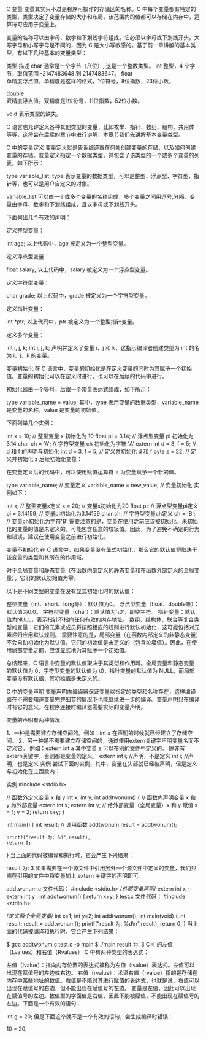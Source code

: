 C 变量
变量其实只不过是程序可操作的存储区的名称。C 中每个变量都有特定的类型，类型决定了变量存储的大小和布局，该范围内的值都可以存储在内存中，运算符可应用于变量上。

变量的名称可以由字母、数字和下划线字符组成。它必须以字母或下划线开头。大写字母和小写字母是不同的，因为 C 是大小写敏感的。基于前一章讲解的基本类型，有以下几种基本的变量类型：

类型    描述
char    通常是一个字节（八位）, 这是一个整数类型。
int 整型，4 个字节，取值范围 -2147483648 到 2147483647。
float   
单精度浮点值。单精度是这样的格式，1位符号，8位指数，23位小数。



double  
双精度浮点值。双精度是1位符号，11位指数，52位小数。



void    表示类型的缺失。

C 语言也允许定义各种其他类型的变量，比如枚举、指针、数组、结构、共用体等等，这将会在后续的章节中进行讲解，本章节我们先讲解基本变量类型。

C 中的变量定义
变量定义就是告诉编译器在何处创建变量的存储，以及如何创建变量的存储。变量定义指定一个数据类型，并包含了该类型的一个或多个变量的列表，如下所示：

type variable_list;
type 表示变量的数据类型，可以是整型、浮点型、字符型、指针等，也可以是用户自定义的对象。

variable_list 可以由一个或多个变量的名称组成，多个变量之间用逗号,分隔，变量由字母、数字和下划线组成，且以字母或下划线开头。

下面列出几个有效的声明：

定义整型变量：

int age;
以上代码中，age 被定义为一个整型变量。

定义浮点型变量：

float salary;
以上代码中，salary 被定义为一个浮点型变量。

定义字符型变量：

char grade;
以上代码中，grade 被定义为一个字符型变量。

定义指针变量：

int *ptr;
以上代码中，ptr 被定义为一个整型指针变量。

定义多个变量：

int    i, j, k;
int i, j, k; 声明并定义了变量 i、j 和 k，这指示编译器创建类型为 int 的名为 i、j、k 的变量。

变量初始化
在 C 语言中，变量的初始化是在定义变量的同时为其赋予一个初始值。变量的初始化可以在定义时进行，也可以在后续的代码中进行。

初始化器由一个等号，后跟一个常量表达式组成，如下所示：

type variable_name = value;
其中，type 表示变量的数据类型，variable_name 是变量的名称，value 是变量的初始值。

下面列举几个实例：

int x = 10;         // 整型变量 x 初始化为 10
float pi = 3.14;    // 浮点型变量 pi 初始化为 3.14
char ch = 'A';      // 字符型变量 ch 初始化为字符 'A'
extern int d = 3, f = 5;    // d 和 f 的声明与初始化
int d = 3, f = 5;           // 定义并初始化 d 和 f
byte z = 22;                // 定义并初始化 z
后续初始化变量：

在变量定义后的代码中，可以使用赋值运算符 = 为变量赋予一个新的值。

type variable_name;    // 变量定义
variable_name = new_value;    // 变量初始化
实例如下：

int x;          // 整型变量x定义
x = 20;         // 变量x初始化为20
float pi;       // 浮点型变量pi定义
pi = 3.14159;   // 变量pi初始化为3.14159
char ch;        // 字符型变量ch定义
ch = 'B';       // 变量ch初始化为字符'B'
需要注意的是，变量在使用之前应该被初始化。未初始化的变量的值是未定义的，可能包含任意的垃圾值。因此，为了避免不确定的行为和错误，建议在使用变量之前进行初始化。

变量不初始化
在 C 语言中，如果变量没有显式初始化，那么它的默认值将取决于该变量的类型和其所在的作用域。

对于全局变量和静态变量（在函数内部定义的静态变量和在函数外部定义的全局变量），它们的默认初始值为零。

以下是不同类型的变量在没有显式初始化时的默认值：

整型变量（int、short、long等）：默认值为0。
浮点型变量（float、double等）：默认值为0.0。
字符型变量（char）：默认值为'\0'，即空字符。
指针变量：默认值为NULL，表示指针不指向任何有效的内存地址。
数组、结构体、联合等复合类型的变量：它们的元素或成员将按照相应的规则进行默认初始化，这可能包括对元素递归应用默认规则。
需要注意的是，局部变量（在函数内部定义的非静态变量）不会自动初始化为默认值，它们的初始值是未定义的（包含垃圾值）。因此，在使用局部变量之前，应该显式地为其赋予一个初始值。

总结起来，C 语言中变量的默认值取决于其类型和作用域。全局变量和静态变量的默认值为 0，字符型变量的默认值为 \0，指针变量的默认值为 NULL，而局部变量没有默认值，其初始值是未定义的。

C 中的变量声明
变量声明向编译器保证变量以指定的类型和名称存在，这样编译器在不需要知道变量完整细节的情况下也能继续进一步的编译。变量声明只在编译时有它的意义，在程序连接时编译器需要实际的变量声明。

变量的声明有两种情况：

1、一种是需要建立存储空间的。例如：int a 在声明的时候就已经建立了存储空间。
2、另一种是不需要建立存储空间的，通过使用extern关键字声明变量名而不定义它。 例如：extern int a 其中变量 a 可以在别的文件中定义的。
除非有extern关键字，否则都是变量的定义。
extern int i; //声明，不是定义
int i; //声明，也是定义
实例
尝试下面的实例，其中，变量在头部就已经被声明，但是定义与初始化在主函数内：

实例
#include <stdio.h>
 
// 函数外定义变量 x 和 y
int x;
int y;
int addtwonum()
{
    // 函数内声明变量 x 和 y 为外部变量
    extern int x;
    extern int y;
    // 给外部变量（全局变量）x 和 y 赋值
    x = 1;
    y = 2;
    return x+y;
}
 
int main()
{
    int result;
    // 调用函数 addtwonum
    result = addtwonum();
    
    printf("result 为: %d",result);
    return 0;
}
当上面的代码被编译和执行时，它会产生下列结果：

result 为: 3
如果需要在一个源文件中引用另外一个源文件中定义的变量，我们只需在引用的文件中将变量加上 extern 关键字的声明即可。

addtwonum.c 文件代码：
#include <stdio.h>
/*外部变量声明*/
extern int x ;
extern int y ;
int addtwonum()
{
    return x+y;
}
test.c 文件代码：
#include <stdio.h>
  
/*定义两个全局变量*/
int x=1;
int y=2;
int addtwonum();
int main(void)
{
    int result;
    result = addtwonum();
    printf("result 为: %d\n",result);
    return 0;
}
当上面的代码被编译和执行时，它会产生下列结果：

$ gcc addtwonum.c test.c -o main
$ ./main
result 为: 3
C 中的左值（Lvalues）和右值（Rvalues）
C 中有两种类型的表达式：

左值（lvalue）：指向内存位置的表达式被称为左值（lvalue）表达式。左值可以出现在赋值号的左边或右边。
右值（rvalue）：术语右值（rvalue）指的是存储在内存中某些地址的数值。右值是不能对其进行赋值的表达式，也就是说，右值可以出现在赋值号的右边，但不能出现在赋值号的左边。
变量是左值，因此可以出现在赋值号的左边。数值型的字面值是右值，因此不能被赋值，不能出现在赋值号的左边。下面是一个有效的语句：

int g = 20;
但是下面这个就不是一个有效的语句，会生成编译时错误：

10 = 20;
